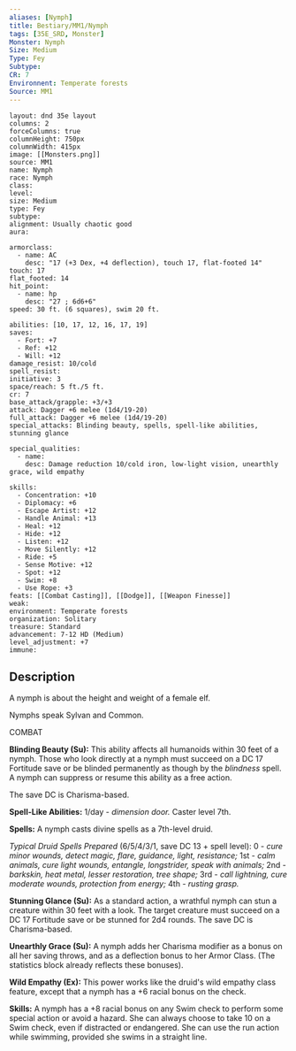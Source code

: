 ```yaml
---
aliases: [Nymph]
title: Bestiary/MM1/Nymph
tags: [35E_SRD, Monster]
Monster: Nymph
Size: Medium
Type: Fey
Subtype: 
CR: 7
Environnent: Temperate forests
Source: MM1
---
```


```statblock
layout: dnd 35e layout
columns: 2
forceColumns: true
columnHeight: 750px
columnWidth: 415px
image: [[Monsters.png]]
source: MM1
name: Nymph
race: Nymph
class: 
level: 
size: Medium
type: Fey
subtype: 
alignment: Usually chaotic good
aura: 

armorclass:
  - name: AC
    desc: "17 (+3 Dex, +4 deflection), touch 17, flat-footed 14"
touch: 17
flat_footed: 14
hit_point:
  - name: hp
    desc: "27 ; 6d6+6"
speed: 30 ft. (6 squares), swim 20 ft.

abilities: [10, 17, 12, 16, 17, 19]
saves:
  - Fort: +7
  - Ref: +12
  - Will: +12
damage_resist: 10/cold
spell_resist: 
initiative: 3
space/reach: 5 ft./5 ft.
cr: 7
base_attack/grapple: +3/+3
attack: Dagger +6 melee (1d4/19-20)
full_attack: Dagger +6 melee (1d4/19-20)
special_attacks: Blinding beauty, spells, spell-like abilities, stunning glance

special_qualities:
  - name: 
    desc: Damage reduction 10/cold iron, low-light vision, unearthly grace, wild empathy

skills:
  - Concentration: +10
  - Diplomacy: +6
  - Escape Artist: +12
  - Handle Animal: +13
  - Heal: +12
  - Hide: +12
  - Listen: +12
  - Move Silently: +12
  - Ride: +5
  - Sense Motive: +12
  - Spot: +12
  - Swim: +8
  - Use Rope: +3
feats: [[Combat Casting]], [[Dodge]], [[Weapon Finesse]]
weak: 
environment: Temperate forests
organization: Solitary
treasure: Standard
advancement: 7-12 HD (Medium)
level_adjustment: +7
immune: 
```

## Description

<p>A nymph is about the height and weight of a female elf.</p>
<p>Nymphs speak Sylvan and Common.</p>
<p>COMBAT</p>
<p>
            <b>Blinding Beauty (Su):</b> This ability affects all humanoids within 30 feet of a nymph. Those who look directly at a nymph must succeed on a DC 17 Fortitude save or be blinded permanently as though by the <i>blindness</i> spell. A nymph can suppress or resume this ability as a free action.</p>
<p>The save DC is Charisma-based.</p>
<p>
            <b>Spell-Like Abilities:</b> 1/day - <i>dimension door.</i> Caster level 7th.</p>
<p>
            <b>Spells:</b> A nymph casts divine spells as a 7th-level druid.</p>
<p>
            <i>Typical Druid Spells Prepared</i> (6/5/4/3/1, save DC 13 + spell level): 0 - <i>cure minor wounds, detect magic, flare, guidance, light, resistance;</i> 1st - <i>calm animals,  cure light wounds, entangle, longstrider, speak with animals;</i> 2nd - <i>barkskin, heat metal, lesser restoration, tree shape;</i> 3rd -  <i>call lightning, cure moderate wounds,  protection from energy;</i> 4th - <i>rusting grasp.</i></p>
<p>
            <b>Stunning Glance (Su):</b> As a standard action, a wrathful nymph can stun a creature within 30 feet with a look. The target creature must succeed on a DC 17 Fortitude save or be stunned for 2d4 rounds. The save DC is Charisma-based.</p>
<p>
            <b>Unearthly Grace (Su):</b> A nymph adds her Charisma modifier as a bonus on all her saving throws, and as a deflection bonus to her Armor Class. (The statistics block already reflects these bonuses).</p>
<p>
            <b>Wild Empathy (Ex):</b> This power works like the druid's wild empathy class feature, except that a nymph has a +6 racial bonus on the check.</p>
<p>
            <b>Skills:</b> A nymph has a +8 racial bonus on any Swim check to perform some special action or avoid a hazard. She can always choose to take 10 on a Swim check, even if distracted or endangered. She can use the run action while swimming, provided she swims in a straight line.</p>
<p>
          </p>